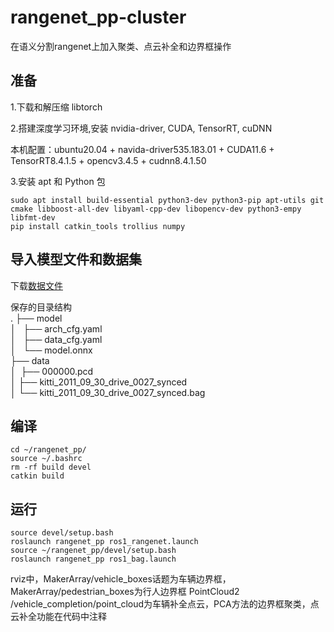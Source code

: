 # rangenet_pp-cluster 
在语义分割rangenet上加入聚类、点云补全和边界框操作

**准备**  
--
1.下载和解压缩 libtorch

2.搭建深度学习环境,安装 nvidia-driver, CUDA, TensorRT, cuDNN

本机配置：ubuntu20.04 + navida-driver535.183.01 + CUDA11.6 + TensorRT8.4.1.5 + opencv3.4.5 + cudnn8.4.1.50  

3.安装 apt 和 Python 包  
```
sudo apt install build-essential python3-dev python3-pip apt-utils git cmake libboost-all-dev libyaml-cpp-dev libopencv-dev python3-empy libfmt-dev
pip install catkin_tools trollius numpy  
```
**导入模型文件和数据集**  
--
下载[数据文件](https://pan.baidu.com/s/1lqvA5Lvo6oZ_mvrArHxaVg?pwd=1234)   

保存的目录结构  
.
├── model  
│   ├── arch_cfg.yaml  
│   ├── data_cfg.yaml  
│   └── model.onnx  
├── data  
│   ├── 000000.pcd  
│   ├── kitti_2011_09_30_drive_0027_synced  
│   └── kitti_2011_09_30_drive_0027_synced.bag  
    
**编译**  
--
```
cd ~/rangenet_pp/  
source ~/.bashrc 
rm -rf build devel 
catkin build
```  
**运行**
--
```  
source devel/setup.bash  
roslaunch rangenet_pp ros1_rangenet.launch 
source ~/rangenet_pp/devel/setup.bash  
roslaunch rangenet_pp ros1_bag.launch  
```
rviz中，MakerArray/vehicle_boxes话题为车辆边界框，MakerArray/pedestrian_boxes为行人边界框
PointCloud2 /vehicle_completion/point_cloud为车辆补全点云，PCA方法的边界框聚类，点云补全功能在代码中注释
